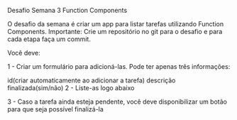 Desafio Semana 3 Function Components

O desafio da semana é criar um app para listar tarefas utilizando Function Components. Importante: Crie um repositório no git para o desafio e para cada etapa faça um commit.

Você deve:

1 - Criar um formulário para adicioná-las. Pode ter apenas três informações:

id(criar automaticamente ao adicionar a tarefa)
descrição
finalizada(sim/não)
2 - Liste-as logo abaixo

3 - Caso a tarefa ainda esteja pendente, você deve disponibilizar um botão para que seja possível finalizá-la
